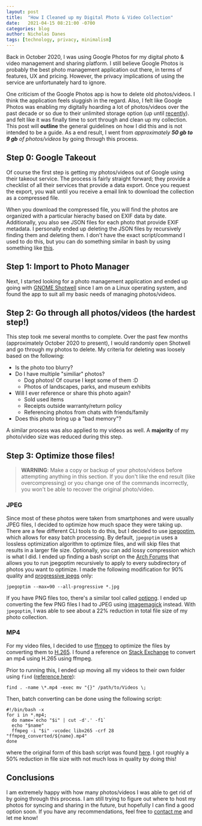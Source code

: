 ```yaml
---
layout: post
title:  "How I Cleaned up my Digital Photo & Video Collection"
date:   2021-04-15 08:21:00 -0700
categories: blog
author: Nicholas Danes
tags: [technology, privacy, minimalism]
---
```

Back in October 2020, I was using Google Photos for my digital photo & video management and sharing platform. I still believe Google Photos is probably the best photo management application out there, in terms of features, UX and pricing. However, the privacy implications of using the service are unfortunately hard to ignore.

One criticism of the Google Photos app is how to delete old photos/videos. I think the application feels sluggish in the regard. Also, I felt like Google Photos was enabling my digitally hoarding a lot of photos/videos over the past decade or so due to their unlimited storage option (up until [recently](https://www.androidauthority.com/google-photos-free-storage-1176862/)). and felt like it was finally time to sort through and clean up my collection. This post will **outline** the general guidelines on how I did this and is not intended to be a guide. As a end result, I went from *approximately __50 gb to 9 gb__ of photos/videos* by going through this process.

## Step 0: Google Takeout

Of course the first step is getting my photos/videos out of Google using their takeout service. The process is fairly straight forward; they provide a checklist of all their services that provide a data export. Once you request the export, you wait until you receive a email link to download the collection as a compressed file.

When you download the compressed file, you will find the photos are organized with a particular hierachy based on EXIF data by date. Additionally, you also see JSON files for each photo that provide EXIF metadata. I personally ended up deleting the JSON files by recursively finding them and deleting them. I don't have the exact script/command I used to do this, but you can do something similar in bash by using something like [this](https://unix.stackexchange.com/questions/116389/recursively-delete-all-files-with-a-given-extension).

## Step 1: Import to Photo Manager

Next, I started looking for a photo management application and ended up going with [GNOME Shotwell](https://wiki.gnome.org/Apps/Shotwell) since I am on a Linux operating system, and found the app to suit all my basic needs of managing photos/videos. 

## Step 2: Go through all photos/videos (the hardest step!)

This step took me several months to complete. Over the past few months (approximately October 2020 to present), I would randomly open Shotwell and go through my photos to delete. My criteria for deleting was loosely based on the following:

* Is the photo too blurry?
* Do I have multiple "similiar" photos?
	+ Dog photos! Of course I kept some of them :D
	+ Photos of landscapes, parks, and museum exhibits 
* Will I ever reference or share this photo again?
	+ Sold used items
	+ Receipts outside warranty/return policy
	+ Referencing photos from chats with friends/family
* Does this photo bring up a "bad memory"?

A similar process was also applied to my videos as well. A **majority** of my photo/video size was reduced during this step.

## Step 3: Optimize those files!

> **WARNING**: Make a copy or backup of your photos/videos before attempting anything in this section. If you don't like the end result (like overcompressing) or you change one of the commands incorrectly, you won't be able to recover the original photo/video.

### JPEG

Since most of these photos were taken from smartphones and were usually JPEG files, I decided to optimize how much space they were taking up. There are a few different CLI tools to do this, but I decided to use [jpegoptim](https://github.com/tjko/jpegoptim), which allows for easy batch processing. By default, `jpegoptim` uses a lossless optimization algorithm to optimize files, and will skip files that results in a larger file size. Optionally, you can add lossy compression which is what I did. I ended up finding a bash script on the [Arch Forums](https://bbs.archlinux.org/viewtopic.php?id=178748) that allows you to run jpegoptim recursively to apply to every subdirectory of photos you want to optimize. I made the following modification for 90% quality and [progressive jpegs](https://www.liquidweb.com/kb/what-is-a-progressive-jpeg/) only:

	jpegoptim --max=90 --all-progressive *.jpg 

If you have PNG files too, there's a similar tool called [optipng](https://optipng.sourceforge.net/). I ended up converting the few PNG files I had to JPEG using [imagemagick](https://imagemagick.org/index.php) instead. With `jpegoptim`, I was able to see about a 22% reduction in total file size of my photo collection. 

### MP4

For my video files, I decided to use [ffmpeg](https://ffmpeg.org/) to optimize the files by converting them to [H.265](https://en.wikipedia.org/wiki/High_Efficiency_Video_Coding). I found a reference on [Stack Exchange](https://unix.stackexchange.com/questions/28803/how-can-i-reduce-a-videos-size-with-ffmpeg) to convert an mp4 using H.265 using ffmpeg.

Prior to running this, I ended up moving all my videos to their own folder using `find` ([reference here](https://unix.stackexchange.com/questions/67503/move-all-files-with-a-certain-extension-from-multiple-subdirectories-into-one-di)):

	find . -name \*.mp4 -exec mv "{}" /path/to/Videos \;

Then, batch converting can be done using the following script:

	#!/bin/bash -x
	for i in *.mp4;
	  do name=`echo "$i" | cut -d'.' -f1`
	  echo "$name"
	  ffmpeg -i "$i" -vcodec libx265 -crf 28 "ffmpeg_converted/${name}.mp4"
	done

where the original form of this bash script was found [here](https://stackoverflow.com/questions/5784661/how-do-you-convert-an-entire-directory-with-ffmpeg). I got roughly a 50% reduction in file size with not much loss in quality by doing this!

## Conclusions

I am extremely happy with how many photos/videos I was able to get rid of by going through this process. I am still trying to figure out where to host my photos for syncing and sharing in the future, but hopefully I can find a good option soon. If you have any recommendations, feel free to [contact me](/#contact) and let me know! 
